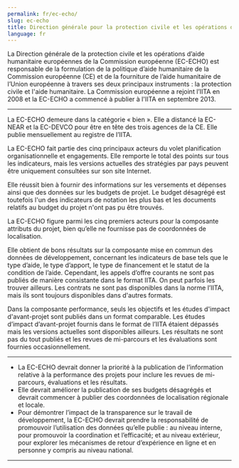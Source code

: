 ```yaml
---
permalink: fr/ec-echo/
slug: ec-echo
title: Direction générale pour la protection civile et les opérations d’aide humanitaire européennes de la Commission européenne (EC-ECHO)
language: fr
---
```


La Direction générale de la protection civile et les opérations d’aide humanitaire européennes de la Commission européenne (EC-ECHO) est responsable de la formulation de la politique d’aide humanitaire de la Commission européenne (CE) et de la fourniture de l’aide humanitaire de l’Union européenne à travers ses deux principaux instruments : la protection civile et l'aide humanitaire. La Commission européenne a rejoint l’IITA en 2008 et la EC-ECHO a commencé à publier à l'IITA en septembre 2013.

---

La EC-ECHO demeure dans la catégorie « bien ». Elle a distancé la EC-NEAR et la EC-DEVCO pour être en tête des trois agences de la CE. Elle publie mensuellement au registre de l’IITA.

La EC-ECHO fait partie des cinq principaux acteurs du volet planification organisationnelle et engagements. Elle remporte le total des points sur tous les indicateurs, mais les versions actuelles des stratégies par pays peuvent être uniquement consultées sur son site Internet.

Elle réussit bien à fournir des informations sur les versements et dépenses ainsi que des données sur les budgets de projet. Le budget désagrégé est toutefois l'un des indicateurs de notation les plus bas et les documents relatifs au budget du projet n'ont pas pu être trouvés.

La EC-ECHO figure parmi les cinq premiers acteurs pour la composante attributs du projet, bien qu’elle ne fournisse pas de coordonnées de localisation.

Elle obtient de bons résultats sur la composante mise en commun des données de développement, concernant les indicateurs de base tels que le type d’aide, le type d’apport, le type de financement et le statut de la condition de l’aide. Cependant, les appels d’offre courants ne sont pas publiés de manière consistante dans le format IITA. On peut parfois les trouver ailleurs. Les contrats ne sont pas disponibles dans la norme l’IITA, mais ils sont toujours disponibles dans d'autres formats.

Dans la composante performance, seuls les objectifs et les études d'impact d'avant-projet sont publiés dans un format comparable. Les études d’impact d’avant-projet fournis dans le format de l’IITA étaient dépassés mais les versions actuelles sont disponibles ailleurs. Les résultats ne sont pas du tout publiés et les revues de mi-parcours et les évaluations sont fournies occasionnellement.

---

 * La EC-ECHO devrait donner la priorité à la publication de l’information relative à la performance des projets pour inclure les revues de mi-parcours, évaluations et les résultats.
 * Elle devrait améliorer la publication de ses budgets désagrégés et devrait commencer à publier des coordonnées de localisation régionale et locale.
 * Pour démontrer l’impact de la transparence sur le travail de développement, la EC-ECHO devrait prendre la responsabilité de promouvoir l’utilisation des données qu’elle publie : au niveau interne, pour promouvoir la coordination et l’efficacité; et au niveau extérieur, pour explorer les mécanismes de retour d’expérience en ligne et en personne y compris au niveau national.

---
